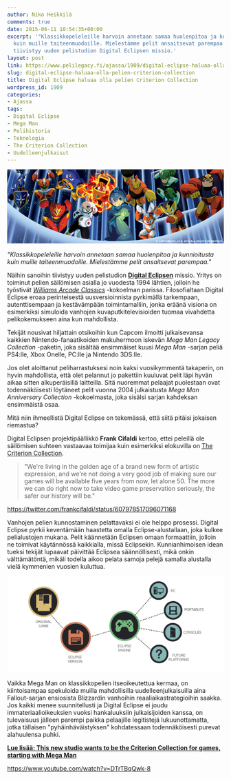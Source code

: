 ```yaml
---
author: Niko Heikkilä
comments: true
date: 2015-06-11 10:54:35+00:00
excerpt: '"Klassikkopeleleille harvoin annetaan samaa huolenpitoa ja kunnioitusta
  kuin muille taiteenmuodoille. Mielestämme pelit ansaitsevat parempaa." Näihin sanoihin
  tiivistyy uuden pelistudion Digital Eclipsen missio.'
layout: post
link: https://www.pelilegacy.fi/ajassa/1909/digital-eclipse-haluaa-olla-pelien-criterion-collection
slug: digital-eclipse-haluaa-olla-pelien-criterion-collection
title: Digital Eclipse haluaa olla pelien Criterion Collection
wordpress_id: 1909
categories:
- Ajassa
tags:
- Digital Eclipse
- Mega Man
- Pelihistoria
- Teknologia
- The Criterion Collection
- Uudelleenjulkaisut
---
```


[![Mega Man Legacy Collection](/uploads/2015/06/mega_man_legacy_collection.jpg)](/uploads/2015/06/mega_man_legacy_collection.jpg)

_"Klassikkopeleleille harvoin annetaan samaa huolenpitoa ja kunnioitusta kuin muille taiteenmuodoille. Mielestämme pelit ansaitsevat parempaa."_

Näihin sanoihin tiivistyy uuden pelistudion **[Digital Eclipsen](http://digitaleclipse.com/)** missio. Yritys on toiminut pelien säilömisen asialla jo vuodesta 1994 lähtien, jolloin he työstivät _[Williams Arcade Classics](http://www.mobygames.com/game/dos/williams-arcade-classics)_ -kokoelman parissa. Filosofialtaan Digital Eclipse eroaa perinteisestä uusversioinnista pyrkimällä tarkempaan, autenttisempaan ja kestävämpään toimintamalliin, jonka eräänä visiona on esimerkiksi simuloida vanhojen kuvaputkitelevisioiden tuomaa vivahdetta pelikokemukseen aina kun mahdollista.

Tekijät nousivat hiljattain otsikoihin kun Capcom ilmoitti julkaisevansa kaikkien Nintendo-fanaatikoiden makuhermoon iskevän _Mega Man Legacy Collection_ -paketin, joka sisältää ensimmäiset kuusi _Mega Man_ -sarjan peliä PS4:lle, Xbox Onelle, PC:lle ja Nintendo 3DS:lle.

Jos olet aloittanut peliharrastuksesi noin kaksi vuosikymmentä takaperin, on hyvin mahdollista, että olet pelannut jo pakettiin kuuluvat pelit läpi hyvän aikaa sitten alkuperäisillä laitteilla. Sitä nuoremmat pelaajat puolestaan ovat todennäköisesti löytäneet pelit vuonna 2004 julkaistusta _Mega Man Anniversary Collection_ -kokoelmasta, joka sisälsi sarjan kahdeksan ensimmäistä osaa.

Mitä niin ihmeellistä Digital Eclipse on tekemässä, että siitä pitäisi jokaisen riemastua?

Digital Eclipsen projektipäällikkö **Frank Cifaldi** kertoo, ettei peleillä ole säilömisen suhteen vastaavaa toimijaa kuin esimerkiksi elokuvilla on [The Criterion Collection](http://www.criterion.com/about_us).



<blockquote>"We're living in the golden age of a brand new form of artistic expression, and we're not doing a very good job of making sure our games will be available five years from now, let alone 50. The more we can do right now to take video game preservation seriously, the safer our history will be."</blockquote>



https://twitter.com/frankcifaldi/status/607978517096071168

Vanhojen pelien kunnostaminen pelattavaksi ei ole helppo prosessi. Digital Eclipse pyrkii keventämään haastetta omalla Eclipse-alustallaan, joka kulkee pelialustojen mukana. Pelit käännetään Eclipsen omaan formaattiin, jolloin ne toimivat käytännössä kaikkialla, missä Eclipsekin. Kunnianhimoisen idean tueksi tekijät lupaavat päivittää Eclipsea säännöllisesti, mikä onkin välttämätöntä, mikäli todella aikoo pelata samoja pelejä samalla alustalla vielä kymmenien vuosien kuluttua.

[![Digital Eclipse](/uploads/2015/06/digital_eclipse.png)](/uploads/2015/06/digital_eclipse.png)

Vaikka Mega Man on klassikkopelien itseoikeutettua kermaa, on kiintoisampaa spekuloida muilla mahdollisilla uudelleenjulkaisuilla aina Fallout-sarjan ensiosista Blizzardin vanhoihin reaaliaikastrategioihin saakka. Jos kaikki menee suunnitellusti ja Digital Eclipse ei joudu immateriaalioikeuksien vuoksi hankaluuksiin julkaisijoiden kanssa, on tulevaisuus jälleen parempi paikka pelaajille legitistejä lukuunottamatta, jotka tällaisen "pyhäinhäväistyksen" kohdatessaan todennäköisesti purevat alahuulensa puhki.

**[Lue lisää: This new studio wants to be the Criterion Collection for games, starting with Mega Man](http://www.theverge.com/2015/6/8/8746135/digital-eclipse-mega-man-legacy-collection?utm_source=&utm_medium=&utm_campaign=)**

https://www.youtube.com/watch?v=DTrTBqQwk-8


